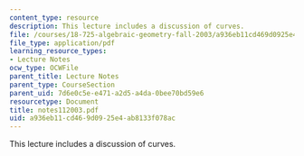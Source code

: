 ```yaml
---
content_type: resource
description: This lecture includes a discussion of curves.
file: /courses/18-725-algebraic-geometry-fall-2003/a936eb11cd469d0925e4ab8133f078ac_notes112003.pdf
file_type: application/pdf
learning_resource_types:
- Lecture Notes
ocw_type: OCWFile
parent_title: Lecture Notes
parent_type: CourseSection
parent_uid: 7d6e0c5e-e471-a2d5-a4da-0bee70bd59e6
resourcetype: Document
title: notes112003.pdf
uid: a936eb11-cd46-9d09-25e4-ab8133f078ac
---
```

This lecture includes a discussion of curves.

